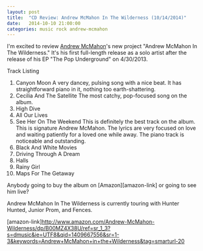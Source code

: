 ```yaml
---
layout: post
title:  "CD Review: Andrew McMahon In The Wilderness (10/14/2014)"
date:   2014-10-10 21:00:00
categories: music rock andrew-mcmahon
---
```

I'm excited to review [Andrew McMahon][andrew-mcmahon]'s new project "Andrew McMahon In The Wilderness." It's his first full-length release as a solo artist after the release of his EP "The Pop Underground" on 4/30/2013.

Track Listing
1. Canyon Moon
	A very dancey, pulsing song with a nice beat. It has straightforward piano in it, nothing too earth-shattering.
2. Cecilia And The Satellite
		The most catchy, pop-focused song on the album.
3. High Dive
4. All Our Lives
5. See Her On The Weekend
	This is definitely the best track on the album. This is signature Andrew McMahon. The lyrics are very focused on love and waiting patiently for a loved one while away. The piano track is noticeable and outstanding.
6. Black And White Movies
7. Driving Through A Dream
8. Halls
9. Rainy Girl
10. Maps For The Getaway

Anybody going to buy the album on [Amazon][amazon-link] or going to see him live?

Andrew McMahon In The Wilderness is currently touring with Hunter Hunted, Junior Prom, and Fences.


[andrew-mcmahon]:      http://www.andrewmcmahon.com/
[amazon-link]http://www.amazon.com/Andrew-McMahon-Wilderness/dp/B00MZ4X38U/ref=sr_1_3?s=dmusic&ie=UTF8&qid=1409667556&sr=1-3&keywords=Andrew+McMahon+in+the+Wilderness&tag=smarturl-20